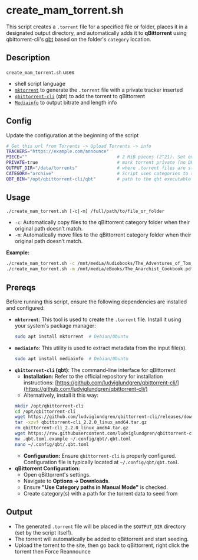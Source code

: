 # create_mam_torrent.sh

This script creates a `.torrent` file for a specified file or folder, places it in a designated output directory, 
and automatically adds it to **qBittorrent** using qbittorrent-cli's [qbt](https://github.com/ludviglundgren/qbittorrent-cli) based on the folder's `category` location.

## Description

`create_mam_torrent.sh` uses 
* shell script language
* [`mktorrent`](https://github.com/pobrn/mktorrent) to generate the `.torrent` file with a private tracker inserted
* [`qbittorrent-cli`](https://github.com/ludviglundgren/qbittorrent-cli) (qbt) to add the torrent to qBittorrent
* [`Mediainfo`](https://github.com/MediaArea/MediaInfo) to output bitrate and length info

## Config

Update the configuration at the beginning of the script

```bash
# Get this url from Torrents -> Upload Torrents -> info
TRACKERS="https://example.com/announce"
PIECE=""                                  # 2 MiB pieces (2^21). Set empty ("") for auto-size.
PRIVATE=true                              # mark torrent private (no DHT/PEX)
OUTPUT_DIR="/data/torrents"               # where .torrent files are stored
CATEGORY="archive"                        # Script uses categories to set the torrent path
QBT_BIN="/opt/qbittorrent-cli/qbt"        # path to the qbt executable
```

## Usage

```bash
./create_mam_torrent.sh [-c|-m] /full/path/to/file_or_folder
```

*   `-c`:  Automatically copy files to the qBittorrent category folder when their original path doesn’t match.
*   `-m`:  Automatically move files to the qBittorrent category folder when their original path doesn’t match.

**Example:**

```bash
./create_mam_torrent.sh -c /mnt/media/Audiobooks/The_Adventures_of_Tom_Sawyer
./create_mam_torrent.sh -m /mnt/media/eBooks/The_Anarchist_Cookbook.pdf
```

## Prereqs

Before running this script, ensure the following dependencies are installed and configured:

*   **`mktorrent`**:  This tool is used to create the `.torrent` file.  Install it using your system's package manager:
    ```bash
    sudo apt install mktorrent  # Debian/Ubuntu
    ```
*   **`mediainfo`**: This utility is used to extract metadata from the input file(s).
    ```bash
    sudo apt install mediainfo  # Debian/Ubuntu
    ```
*   **`qbittorrent-cli` (qbt)**:  The command-line interface for qBittorrent
    *   **Installation:**  Refer to the official repository for installation instructions: [https://github.com/ludviglundgren/qbittorrent-cli/](https://github.com/ludviglundgren/qbittorrent-cli/)
    *   Alternatively, install it this way:
    ```bash
    mkdir /opt/qbittorrent-cli
    cd /opt/qbittorrent-cli
    wget https://github.com/ludviglundgren/qbittorrent-cli/releases/download/v2.2.0/qbittorrent-cli_2.2.0_linux_amd64.tar.gz
    tar -xzvf qbittorrent-cli_2.2.0_linux_amd64.tar.gz
    rm qbittorrent-cli_2.2.0_linux_amd64.tar.gz
    wget https://raw.githubusercontent.com/ludviglundgren/qbittorrent-cli/refs/heads/master/.qbt.toml.example
    mv .qbt.toml.example ~/.config/qbt/.qbt.toml
    nano ~/.config/qbt/.qbt.toml
    ```
    *   **Configuration:** Ensure `qbittorrent-cli` is properly configured. Configuration file is typically located at `~/.config/qbt/qbt.toml`.
*   **qBittorrent Configuration:**  
    *   Open qBittorrent's settings.
    *   Navigate to **Options -> Downloads**.
    *   Ensure **"Use Category paths in Manual Mode"** is checked.
    *   Create category(s) with a path for the torrent data to seed from

## Output

*   The generated `.torrent` file will be placed in the `$OUTPUT_DIR` directory (set by the script itself).
*   The torrent will automatically be added to qBittorrent and start seeding.
*   Upload the torrent to the site, then go back to qBittorrent, right click the torrent then Force Reannounce
